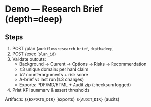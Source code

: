 # Demo — Research Brief (depth=deep)

## Steps
1) POST /plan (`workflow=research_brief`, `depth=deep`)
2) POST /exec (`plan_id`)
3) Validate outputs:
   - Background → Current → Options → Risks → Recommendation
   - ≥3 unique domains per hard claim
   - ≥2 counterarguments + risk score
   - Δ-brief vs last run (≥3 changes)
   - Exports: PDF/MD/HTML + Audit.zip (checksum logged)
4) Print KPI summary & assert thresholds

Artifacts: `${EXPORTS_DIR}` (exports), `${AUDIT_DIR}` (audits)